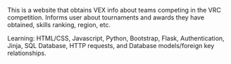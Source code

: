 This is a website that obtains VEX info about teams competing in the VRC competition. Informs user about tournaments and awards they have obtained, skills ranking, region, etc.

Learning: HTML/CSS, Javascript, Python, Bootstrap, Flask, Authentication, Jinja, SQL Database, HTTP requests, and Database models/foreign key relationships.
